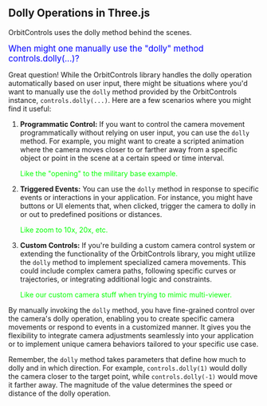 ## Dolly Operations in Three.js

OrbitControls uses the dolly method behind the scenes.

<span style="color:blue;font-size:larger;">When might one manually use the "dolly" method controls.dolly(...)?</span>

Great question! While the OrbitControls library handles the dolly operation automatically based on user input, there might be situations where you'd want to manually use the `dolly` method provided by the OrbitControls instance, `controls.dolly(...)`. Here are a few scenarios where you might find it useful:

1. **Programmatic Control:** If you want to control the camera movement programmatically without relying on user input, you can use the `dolly` method. For example, you might want to create a scripted animation where the camera moves closer to or farther away from a specific object or point in the scene at a certain speed or time interval.

    <span style="color:lime;">Like the "opening" to the military base example.</span>

2. **Triggered Events:** You can use the `dolly` method in response to specific events or interactions in your application. For instance, you might have buttons or UI elements that, when clicked, trigger the camera to dolly in or out to predefined positions or distances.

    <span style="color:lime;">Like zoom to 10x, 20x, etc.</span>

3. **Custom Controls:** If you're building a custom camera control system or extending the functionality of the OrbitControls library, you might utilize the `dolly` method to implement specialized camera movements. This could include complex camera paths, following specific curves or trajectories, or integrating additional logic and constraints.

    <span style="color:lime;">Like our custom camera stuff when trying to mimic multi-viewer.</span>

By manually invoking the `dolly` method, you have fine-grained control over the camera's dolly operation, enabling you to create specific camera movements or respond to events in a customized manner. It gives you the flexibility to integrate camera adjustments seamlessly into your application or to implement unique camera behaviors tailored to your specific use case.

Remember, the `dolly` method takes parameters that define how much to dolly and in which direction. For example, `controls.dolly(1)` would dolly the camera closer to the target point, while `controls.dolly(-1)` would move it farther away. The magnitude of the value determines the speed or distance of the dolly operation.

<br>
